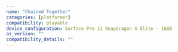 ```yaml
---
name: "Chained Together"
categories: [platformer]
compatibility: playable
device_configuration: Surface Pro 11 Snapdragon X Elite - 16GB
os_version: ""
compatibility_details: ""
---
```

